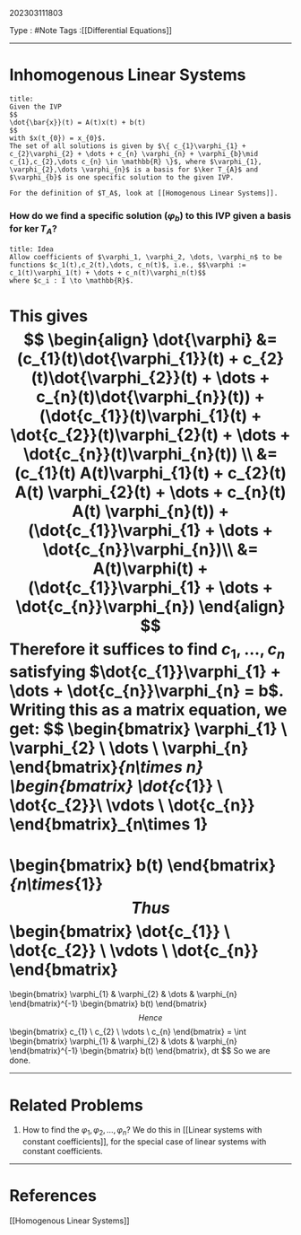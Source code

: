 202303111803

Type : #Note
Tags :[[Differential Equations]]

---
# Inhomogenous Linear Systems
```ad-note
title:
Given the IVP 
$$
\dot{\bar{x}}(t) = A(t)x(t) + b(t)
$$
with $x(t_{0}) = x_{0}$.
The set of all solutions is given by $\{ c_{1}\varphi_{1} + c_{2}\varphi_{2} + \dots + c_{n} \varphi_{n} + \varphi_{b}\mid c_{1},c_{2},\dots c_{n} \in \mathbb{R} \}$, where $\varphi_{1}, \varphi_{2},\dots \varphi_{n}$ is a basis for $\ker T_{A}$ and $\varphi_{b}$ is one specific solution to the given IVP.

For the definition of $T_A$, look at [[Homogenous Linear Systems]].
```

### How do we find a specific solution ($\varphi_{b}$) to this IVP given a basis for $\ker T_{A}$?
```ad-info
title: Idea
Allow coefficients of $\varphi_1, \varphi_2, \dots, \varphi_n$ to be functions $c_1(t),c_2(t),\dots, c_n(t)$, i.e., $$\varphi := c_1(t)\varphi_1(t) + \dots + c_n(t)\varphi_n(t)$$
where $c_i : I \to \mathbb{R}$.
```

This gives $$
\begin{align}
\dot{\varphi} &= (c_{1}(t)\dot{\varphi_{1}}(t) + c_{2}(t)\dot{\varphi_{2}}(t) + \dots + c_{n}(t)\dot{\varphi_{n}}(t)) + (\dot{c_{1}}(t)\varphi_{1}(t) + \dot{c_{2}}(t)\varphi_{2}(t) + \dots + \dot{c_{n}}(t)\varphi_{n}(t)) \\
&= (c_{1}(t) A(t)\varphi_{1}(t) + c_{2}(t) A(t) \varphi_{2}(t) + \dots + c_{n}(t) A(t) \varphi_{n}(t)) + (\dot{c_{1}}\varphi_{1} + \dots + \dot{c_{n}}\varphi_{n})\\
&= A(t)\varphi(t) + (\dot{c_{1}}\varphi_{1} + \dots + \dot{c_{n}}\varphi_{n})
\end{align} 
$$
Therefore it suffices to find $c_{1},\dots ,c_{n}$ satisfying $\dot{c_{1}}\varphi_{1} + \dots + \dot{c_{n}}\varphi_{n} = b$.
Writing this as a matrix equation, we get:
$$
\begin{bmatrix}
\varphi_{1} \ \varphi_{2} \ \dots \ \varphi_{n}
\end{bmatrix}_{n\times n}
\begin{bmatrix}
\dot{c_{1}} \\ 
\dot{c_{2}}\\
\vdots \\
\dot{c_{n}}
\end{bmatrix}_{n\times 1}
 = 
 \begin{bmatrix}
b(t)
\end{bmatrix}_{n\times_{1}}
$$
Thus 
$$
\begin{bmatrix}
\dot{c_{1}} \\
\dot{c_{2}}  \\
\vdots \\
\dot{c_{n}}
\end{bmatrix}
 = 
 \begin{bmatrix}
\varphi_{1} & \varphi_{2} & \dots & \varphi_{n}
\end{bmatrix}^{-1}
\begin{bmatrix}
b(t)
\end{bmatrix}
$$
Hence $$
\begin{bmatrix}
c_{1} \\
c_{2} \\
\vdots  \\
c_{n}
\end{bmatrix}
 = \int \begin{bmatrix}
\varphi_{1} & \varphi_{2} & \dots & \varphi_{n}
\end{bmatrix}^{-1} 
\begin{bmatrix}
b(t)
\end{bmatrix}\, dt 
$$
So we are done.

---
# Related Problems
1. How to find the $\varphi_{1}, \varphi_{2},\dots,\varphi_{n}$? We do this in [[Linear systems with constant coefficients]], for the special case of linear systems with constant coefficients.

---
# References
[[Homogenous Linear Systems]]